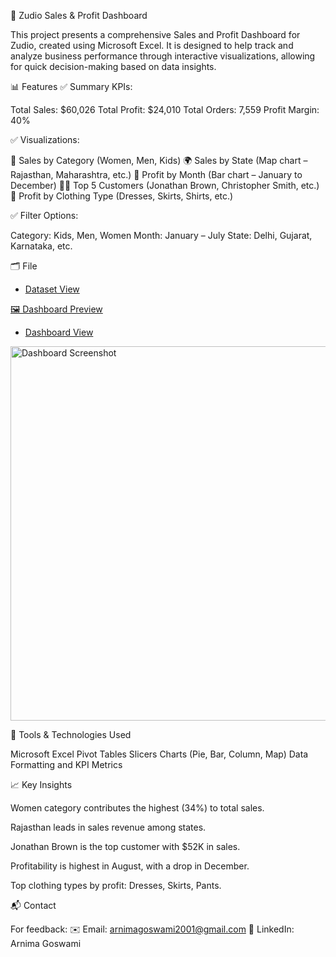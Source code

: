 🧾 Zudio Sales & Profit Dashboard

This project presents a comprehensive Sales and Profit Dashboard for Zudio, created using Microsoft Excel. It is designed to help track and analyze business performance through interactive visualizations, allowing for quick decision-making based on data insights.

📊 Features
✅ Summary KPIs:

Total Sales: $60,026
Total Profit: $24,010
Total Orders: 7,559
Profit Margin: 40%

✅ Visualizations:

📌 Sales by Category (Women, Men, Kids)
🌍 Sales by State (Map chart – Rajasthan, Maharashtra, etc.)
📅 Profit by Month (Bar chart – January to December)
🧍‍♂️ Top 5 Customers (Jonathan Brown, Christopher Smith, etc.)
👗 Profit by Clothing Type (Dresses, Skirts, Shirts, etc.)

✅ Filter Options:

Category: Kids, Men, Women
Month: January – July
State: Delhi, Gujarat, Karnataka, etc.


🗂️ File 
- <a href= "https://github.com/arnimagoswami-debug/Excel-Project/blob/main/Zudio%20Sales%20Excel%20Project.xlsx"> Dataset View

🖼️ Dashboard Preview
- <a href = "https://github.com/arnimagoswami-debug/Excel-Project/blob/main/Dashboard%20Screenshot.png"> Dashboard View</a>

<img width="963" height="599" alt="Dashboard Screenshot" src="https://github.com/user-attachments/assets/ef9603fd-96f3-419a-9060-e5e787dfccea" />


📌 Tools & Technologies Used

Microsoft Excel
Pivot Tables
Slicers
Charts (Pie, Bar, Column, Map)
Data Formatting and KPI Metrics

📈 Key Insights

Women category contributes the highest (34%) to total sales.


Rajasthan leads in sales revenue among states.

Jonathan Brown is the top customer with $52K in sales.

Profitability is highest in August, with a drop in December.

Top clothing types by profit: Dresses, Skirts, Pants.

📬 Contact

For feedback:
✉️ Email: arnimagoswami2001@gmail.com
💼 LinkedIn: Arnima Goswami
